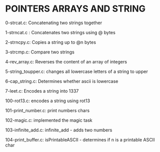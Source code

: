 # POINTERS ARRAYS AND STRING

0-strcat.c: Concatenating two strings together

1-strncat.c : Concatenates two strings using @ bytes

2-strncpy.c: Copies a string up to @n bytes

3-strcmp.c: Compare two strings

4-rev_array.c: Reverses the content of an array of integers

5-string_toupper.c: changes all lowercase letters of a string to upper

6-cap_string.c: Determines whether ascii is lowercase

7-leet.c: Encodes a string into 1337

100-rot13.c: encodes a string using rot13

101-print_number.c: print numbers chars

102-magic.c: implemented the magic task

103-infinite_add.c: infinite_add -  adds two numbers

104-print_buffer.c: isPrintableASCII - determines if n is a printable ASCII char
